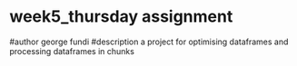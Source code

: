 # week5_thursday assignment
#author
george fundi
#description
a project for optimising dataframes and processing dataframes in chunks
